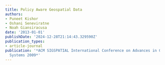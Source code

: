 ```yaml
---
title: Policy Aware Geospatial Data
authors:
- Puneet Kishor
- Oshani Seneviratne
- Noah Giansiracusa
date: '2013-01-01'
publishDate: '2024-12-28T21:14:43.329590Z'
publication_types:
- article-journal
publication: '*ACM SIGSPATIAL International Conference on Advances in Geographic Information
  Systems 2009*'
---
```

